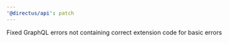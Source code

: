 ```yaml
---
'@directus/api': patch
---
```


Fixed GraphQL errors not containing correct extension code for basic errors
